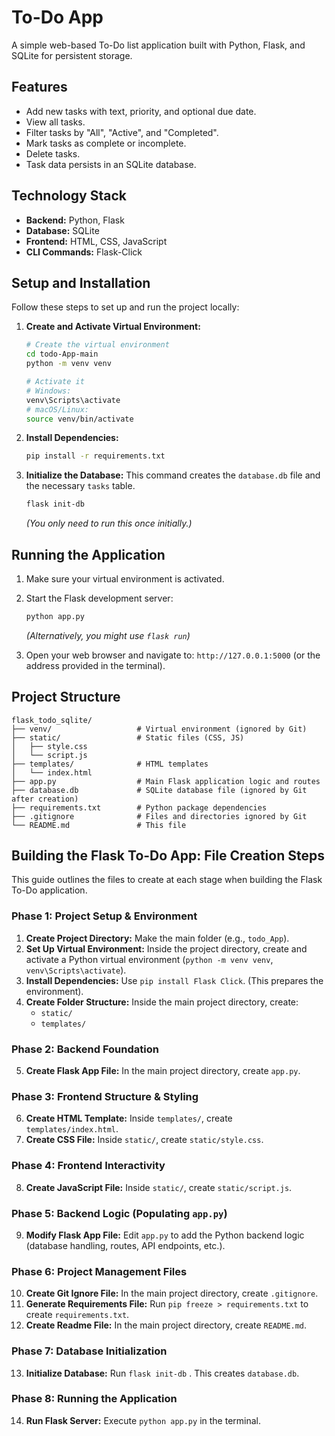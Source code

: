 #  To-Do App

A simple web-based To-Do list application built with Python, Flask, and SQLite for persistent storage.

## Features

*   Add new tasks with text, priority, and optional due date.
*   View all tasks.
*   Filter tasks by "All", "Active", and "Completed".
*   Mark tasks as complete or incomplete.
*   Delete tasks.
*   Task data persists in an SQLite database.

## Technology Stack

*   **Backend:** Python, Flask
*   **Database:** SQLite
*   **Frontend:** HTML, CSS, JavaScript
*   **CLI Commands:** Flask-Click

## Setup and Installation

Follow these steps to set up and run the project locally:


1.  **Create and Activate Virtual Environment:**
    ```bash
    # Create the virtual environment
    cd todo-App-main
    python -m venv venv

    # Activate it
    # Windows:
    venv\Scripts\activate
    # macOS/Linux:
    source venv/bin/activate
    ```

2.  **Install Dependencies:**
    ```bash
    pip install -r requirements.txt
    ```

3.  **Initialize the Database:**
    This command creates the `database.db` file and the necessary `tasks` table.
    ```bash
    flask init-db
    ```
    *(You only need to run this once initially.)*

## Running the Application

1.  Make sure your virtual environment is activated.
2.  Start the Flask development server:
    ```bash
    python app.py
    ```
    *(Alternatively, you might use `flask run`)*

3.  Open your web browser and navigate to: `http://127.0.0.1:5000` (or the address provided in the terminal).

## Project Structure

```
flask_todo_sqlite/
├── venv/                   # Virtual environment (ignored by Git)
├── static/                 # Static files (CSS, JS)
│   ├── style.css
│   └── script.js
├── templates/              # HTML templates
│   └── index.html
├── app.py                  # Main Flask application logic and routes
├── database.db             # SQLite database file (ignored by Git after creation)
├── requirements.txt        # Python package dependencies
├── .gitignore              # Files and directories ignored by Git
└── README.md               # This file
```

## Building the Flask To-Do App: File Creation Steps
This guide outlines the files to create at each stage when building the Flask To-Do application.

### Phase 1: Project Setup & Environment
1.  **Create Project Directory:** Make the main folder (e.g., `todo_App`).
2.  **Set Up Virtual Environment:** Inside the project directory, create and activate a Python virtual environment (`python -m venv venv`, `venv\Scripts\activate`).
3.  **Install Dependencies:** Use `pip install Flask Click`. (This prepares the environment).
4.  **Create Folder Structure:** Inside the main project directory, create:
    *   `static/`
    *   `templates/`

### Phase 2: Backend Foundation
5.  **Create Flask App File:** In the main project directory, create `app.py`.

### Phase 3: Frontend Structure & Styling
6.  **Create HTML Template:** Inside `templates/`, create `templates/index.html`.
7.  **Create CSS File:** Inside `static/`, create `static/style.css`.

### Phase 4: Frontend Interactivity
8.  **Create JavaScript File:** Inside `static/`, create `static/script.js`.

### Phase 5: Backend Logic (Populating `app.py`)
9.  **Modify Flask App File:** Edit `app.py` to add the Python backend logic (database handling, routes, API endpoints, etc.).

### Phase 6: Project Management Files
10. **Create Git Ignore File:** In the main project directory, create `.gitignore`.
11. **Generate Requirements File:** Run `pip freeze > requirements.txt` to create `requirements.txt`.
12. **Create Readme File:** In the main project directory, create `README.md`.

### Phase 7: Database Initialization
13. **Initialize Database:** Run `flask init-db` . This creates `database.db`.

### Phase 8: Running the Application
14. **Run Flask Server:** Execute `python app.py` in the terminal.


